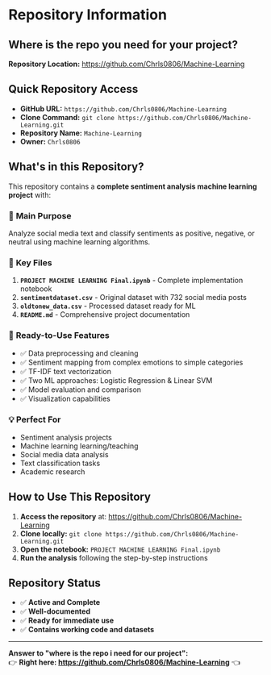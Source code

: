 # Repository Information

## Where is the repo you need for your project?

**Repository Location:** https://github.com/Chrls0806/Machine-Learning

## Quick Repository Access

- **GitHub URL:** `https://github.com/Chrls0806/Machine-Learning`
- **Clone Command:** `git clone https://github.com/Chrls0806/Machine-Learning.git`
- **Repository Name:** `Machine-Learning`
- **Owner:** `Chrls0806`

## What's in this Repository?

This repository contains a **complete sentiment analysis machine learning project** with:

### 🎯 **Main Purpose**
Analyze social media text and classify sentiments as positive, negative, or neutral using machine learning algorithms.

### 📂 **Key Files**
1. **`PROJECT MACHINE LEARNING Final.ipynb`** - Complete implementation notebook
2. **`sentimentdataset.csv`** - Original dataset with 732 social media posts
3. **`oldtonew_data.csv`** - Processed dataset ready for ML
4. **`README.md`** - Comprehensive project documentation

### 🚀 **Ready-to-Use Features**
- ✅ Data preprocessing and cleaning
- ✅ Sentiment mapping from complex emotions to simple categories
- ✅ TF-IDF text vectorization
- ✅ Two ML approaches: Logistic Regression & Linear SVM
- ✅ Model evaluation and comparison
- ✅ Visualization capabilities

### 💡 **Perfect For**
- Sentiment analysis projects
- Machine learning learning/teaching
- Social media data analysis
- Text classification tasks
- Academic research

## How to Use This Repository

1. **Access the repository** at: https://github.com/Chrls0806/Machine-Learning
2. **Clone locally:** `git clone https://github.com/Chrls0806/Machine-Learning.git`
3. **Open the notebook:** `PROJECT MACHINE LEARNING Final.ipynb`
4. **Run the analysis** following the step-by-step instructions

## Repository Status
- ✅ **Active and Complete**
- ✅ **Well-documented**
- ✅ **Ready for immediate use**
- ✅ **Contains working code and datasets**

---
**Answer to "where is the repo i need for our project":**  
👉 **Right here: https://github.com/Chrls0806/Machine-Learning** 👈